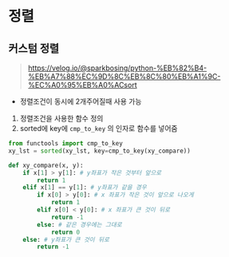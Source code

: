 # 정렬



## 커스텀 정렬

> https://velog.io/@sparkbosing/python-%EB%82%B4-%EB%A7%88%EC%9D%8C%EB%8C%80%EB%A1%9C-%EC%A0%95%EB%A0%ACsort

- 정렬조건이 동시에 2개주어질때 사용 가능

1. 정렬조건을 사용한 함수 정의
2. sorted에 key에 `cmp_to_key` 의 인자로 함수를 넣어줌

```python
from functools import cmp_to_key
xy_lst = sorted(xy_lst, key=cmp_to_key(xy_compare))

def xy_compare(x, y):
    if x[1] > y[1]: # y좌표가 작은 것부터 앞으로
        return 1
    elif x[1] == y[1]: # y좌표가 같을 경우
        if x[0] > y[0]: # x 좌표가 작은 것이 앞으로 나오게
            return 1
        elif x[0] < y[0]: # x 좌표가 큰 것이 뒤로
            return -1
        else: # 같은 경우에는 그대로
            return 0
    else: # y좌표가 큰 것이 뒤로
        return -1
```



